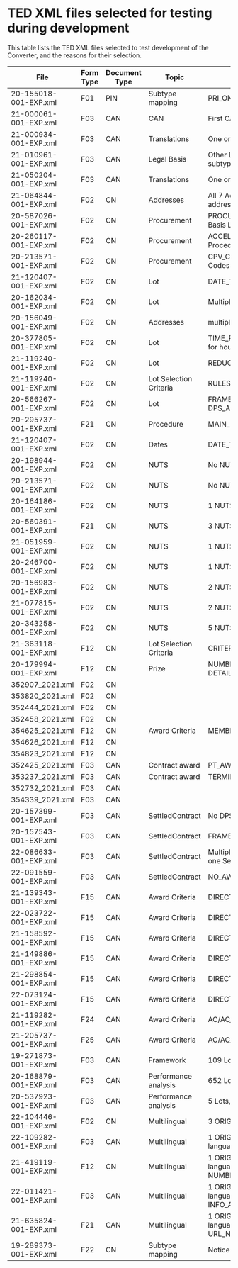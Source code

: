 # TED XML files selected for testing during development

This table lists the TED XML files selected to test development of the Converter, and the reasons for their selection.

| File | Form Type | Document Type | Topic | Reasons for selection |
| --- | --- | --- | --- | --- |
| 20-155018-001-EXP.xml | F01 | PIN | Subtype mapping | PRI_ONLY Maps to subtype 4 |
| 21-000061-001-EXP.xml | F03 | CAN | CAN | First CAN |
| 21-000934-001-EXP.xml | F03 | CAN | Translations | One original English, 23 translations |
| 21-010961-001-EXP.xml | F03 | CAN | Legal Basis | Other Legal Basis for EIB - no eForms subtype mapping available for this Notice |
| 21-050204-001-EXP.xml | F03 | CAN | Translations | One original English, 23 translations |
| 21-064844-001-EXP.xml | F02 | CN | Addresses | All 7 Address elements, 1 duplicated address |
| 20-587026-001-EXP.xml | F02 | CN | Procurement | PROCUREMENT_LAW -> BT-01 Legal Basis Local - Text |
| 20-260117-001-EXP.xml | F02 | CN | Procurement | ACCELERATED_PROC -> BT-106 Procedure Accelerated |
| 20-213571-001-EXP.xml | F02 | CN | Procurement | CPV_CODE -> BT-262 Main Classification Codes |
| 21-120407-001-EXP.xml | F02 | CN | Lot | DATE_TENDER_VALID |
| 20-162034-001-EXP.xml | F02 | CN | Lot | Multiple Tendering languages |
| 20-156049-001-EXP.xml | F02 | CN | Addresses | multiple URL_BUYER |
| 20-377805-001-EXP.xml | F02 | CN | Lot | TIME_RECEIPT_TENDERS with one digit for hour |
| 21-119240-001-EXP.xml | F02 | CN | Lot | REDUCTION_RECOURSE |
| 21-119240-001-EXP.xml | F02 | CN | Lot Selection Criteria | RULES_CRITERIA |
| 20-566267-001-EXP.xml | F02 | CN | Lot | FRAMEWORK and DPS_ADDITIONAL_PURCHASERS |
| 20-295737-001-EXP.xml | F21 | CN | Procedure | MAIN_FEATURES_AWARD |
| 21-120407-001-EXP.xml | F02 | CN | Dates | DATE_TENDER_VALID |
| 20-198944-001-EXP.xml | F02 | CN | NUTS | No NUTS3 codes, MAIN_SITE with 7 P |
| 20-213571-001-EXP.xml | F02 | CN | NUTS | No NUTS3 codes, no MAIN_SITE |
| 20-164186-001-EXP.xml | F02 | CN | NUTS | 1 NUTS3 code, no MAIN_SITE |
| 20-560391-001-EXP.xml | F21 | CN | NUTS | 3 NUTS3 codes, no MAIN_SITE |
| 21-051959-001-EXP.xml | F02 | CN | NUTS | 1 NUTS3 code, MAIN_SITE with 2 P |
| 20-246700-001-EXP.xml | F02 | CN | NUTS | 1 NUTS3 code, MAIN_SITE with 3 P |
| 20-156983-001-EXP.xml | F02 | CN | NUTS | 2 NUTS3 codes, MAIN_SITE with 1 P |
| 21-077815-001-EXP.xml | F02 | CN | NUTS | 2 NUTS3 codes, MAIN_SITE with 2 P |
| 20-343258-001-EXP.xml | F02 | CN | NUTS | 5 NUTS3 codes, MAIN_SITE with 5 P |
| 21-363118-001-EXP.xml | F12 | CN | Lot Selection Criteria | CRITERIA_SELECTION |
| 20-179994-001-EXP.xml | F12 | CN | Prize | NUMBER_VALUE_PRIZE and DETAILS_PAYMENT |
| 352907_2021.xml | F02 | CN |  |  |
| 353820_2021.xml | F02 | CN |  |  |
| 352444_2021.xml | F02 | CN |  |  |
| 352458_2021.xml | F02 | CN |  |  |
| 354625_2021.xml | F12 | CN | Award Criteria | MEMBER_NAME |
| 354626_2021.xml | F12 | CN |  |  |
| 354823_2021.xml | F12 | CN |  |  |
| 352425_2021.xml | F03 | CAN | Contract award | PT_AWARD_CONTRACT_WITHOUT_CALL |
| 353237_2021.xml | F03 | CAN | Contract award | TERMINATION_PIN |
| 352732_2021.xml | F03 | CAN |  |  |
| 354339_2021.xml | F03 | CAN |  |  |
| 20-157399-001-EXP.xml | F03 | CAN | SettledContract | No DPS, no FRAMEWORK |
| 20-157543-001-EXP.xml | F03 | CAN | SettledContract | FRAMEWORK |
| 22-086633-001-EXP.xml | F03 | CAN | SettledContract | Multiple AWARD_CONTRACT collated into one SettledContract |
| 22-091559-001-EXP.xml | F03 | CAN | SettledContract | NO_AWARDED_CONTRACT |
| 21-139343-001-EXP.xml | F15 | CAN | Award Criteria | DIRECTIVE_2014_24_EU/AC/AC_PRICE |
| 22-023722-001-EXP.xml | F15 | CAN | Award Criteria | DIRECTIVE_2014_24_EU/AC/AC_COST |
| 21-158592-001-EXP.xml | F15 | CAN | Award Criteria | DIRECTIVE_2014_25_EU/AC/AC_PRICE |
| 21-149886-001-EXP.xml | F15 | CAN | Award Criteria | DIRECTIVE_2014_23_EU |
| 21-298854-001-EXP.xml | F15 | CAN | Award Criteria | DIRECTIVE_2009_81_EC/AC/AC_PRICE |
| 22-073124-001-EXP.xml | F15 | CAN | Award Criteria | DIRECTIVE_2009_81_EC/AC/AC_CRITERIA |
| 21-119282-001-EXP.xml | F24 | CAN | Award Criteria | AC/AC_CRITERION |
| 21-205737-001-EXP.xml | F25 | CAN | Award Criteria | AC/AC_CRITERION |
| 19-271873-001-EXP.xml | F03 | CAN | Framework | 109 Lots, 5 Awards |
| 20-168879-001-EXP.xml | F03 | CAN | Performance analysis | 652 Lots, 1105 Awards |
| 20-537923-001-EXP.xml | F03 | CAN | Performance analysis | 5 Lots, 178 Awards |
| 22-104446-001-EXP.xml | F02 | CN | Multilingual | 3 ORIGINAL languages, 3 Lots |
| 22-109282-001-EXP.xml | F03 | CAN | Multilingual | 1 ORIGINAL language, 23 TRANSLATION languages, 3 Lots, 6 Awards |
| 21-419119-001-EXP.xml | F12 | CN | Multilingual | 1 ORIGINAL language, 23 TRANSLATION languages, DETAILS_PAYMENT and NUMBER_VALUE_PRIZE |
| 22-011421-001-EXP.xml | F03 | CAN | Multilingual | 1 ORIGINAL language, 23 TRANSLATION languages, INFO_ADD_SUBCONTRACTING |
| 21-635824-001-EXP.xml | F21 | CAN | Multilingual | 1 ORIGINAL language, 23 TRANSLATION languages, modified to add URL_NATIONAL_PROCEDURE |
| 19-289373-001-EXP.xml | F22 | CN | Subtype mapping | Notice type QSU_CALL_COMPETITION |
